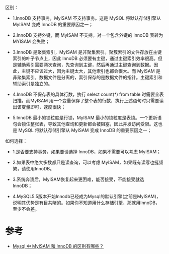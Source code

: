 



区别：

- 1.InnoDB 支持事务，MyISAM 不支持事务。这是 MySQL 将默认存储引擎从 MyISAM 变成 InnoDB 的重要原因之一；

- 2.InnoDB 支持外键，而 MyISAM 不支持。对一个包含外键的 InnoDB 表转为 MYISAM 会失败；  

- 3.InnoDB 是聚集索引，MyISAM 是非聚集索引。聚簇索引的文件存放在主键索引的叶子节点上，因此 InnoDB 必须要有主键，通过主键索引效率很高。但是辅助索引需要两次查询，先查询到主键，然后再通过主键查询到数据。因此，主键不应该过大，因为主键太大，其他索引也都会很大。而 MyISAM 是非聚集索引，数据文件是分离的，索引保存的是数据文件的指针。主键索引和辅助索引是独立的。 

- 4.InnoDB 不保存表的具体行数，执行 select count(*) from table 时需要全表扫描。而MyISAM 用一个变量保存了整个表的行数，执行上述语句时只需要读出该变量即可，速度很快；    

- 5.InnoDB 最小的锁粒度是行锁，MyISAM 最小的锁粒度是表锁。一个更新语句会锁住整张表，导致其他查询和更新都会被阻塞，因此并发访问受限。这也是 MySQL 将默认存储引擎从 MyISAM 变成 InnoDB 的重要原因之一；

如何选择：

- 1.是否要支持事务，如果要请选择 InnoDB，如果不需要可以考虑 MyISAM；

- 2.如果表中绝大多数都只是读查询，可以考虑 MyISAM，如果既有读写也挺频繁，请使用InnoDB。

- 3.系统奔溃后，MyISAM恢复起来更困难，能否接受，不能接受就选 InnoDB； 

- 4.MySQL5.5版本开始Innodb已经成为Mysql的默认引擎(之前是MyISAM)，说明其优势是有目共睹的。如果你不知道用什么存储引擎，那就用InnoDB，至少不会差。


# 参考

- [Mysql 中 MyISAM 和 InnoDB 的区别有哪些？](https://www.zhihu.com/question/20596402)